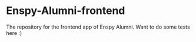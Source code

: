 # Enspy-Alumni-frontend
The repository for the frontend app of Enspy Alumni. Want to do some tests here :)
